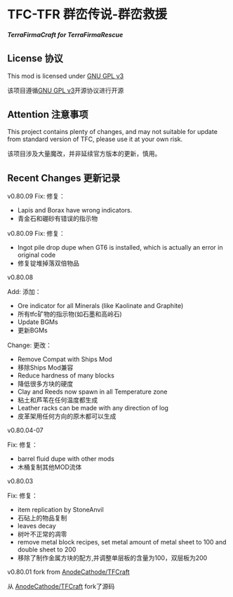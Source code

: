 # TFC-TFR 群峦传说-群峦救援
##### TerraFirmaCraft for TerraFirmaRescue

## License 协议

This mod is licensed under [GNU GPL v3](https://github.com/Deadrik/TFCraft/blob/master/license.txt)

该项目遵循[GNU GPL v3](https://github.com/Deadrik/TFCraft/blob/master/license.txt)开源协议进行开源

## Attention 注意事项
This project contains plenty of changes, and may not suitable for update from standard version of TFC, please use it at your own risk.

该项目涉及大量魔改，并非延续官方版本的更新，慎用。

## Recent Changes 更新记录
v0.80.09
Fix: 修复：
- Lapis and Borax have wrong indicators. 
- 青金石和硼砂有错误的指示物

v0.80.09
Fix: 修复：
- Ingot pile drop dupe when GT6 is installed, which is actually an error in original code
- 修复锭堆掉落双倍物品

v0.80.08

Add: 添加：
- Ore indicator for all Minerals (like Kaolinate and Graphite)
- 所有tfc矿物的指示物(如石墨和高岭石)
- Update BGMs
- 更新BGMs

Change: 更改：
- Remove Compat with Ships Mod
- 移除Ships Mod兼容
- Reduce hardness of many blocks
- 降低很多方块的硬度
- Clay and Reeds now spawn in all Temperature zone
- 粘土和芦苇在任何温度都生成
- Leather racks can be made with any direction of log
- 皮革架用任何方向的原木都可以生成

v0.80.04-07

Fix: 修复：
- barrel fluid dupe with other mods
- 木桶复制其他MOD流体

v0.80.03 

Fix: 修复：
- item replication by StoneAnvil
- 石砧上的物品复制
- leaves decay
- 树叶不正常的凋零
- remove metal block recipes, set metal amount of metal sheet to 100 and double sheet to 200
- 移除了制作金属方块的配方,并调整单层板的含量为100，双层板为200


v0.80.01 fork from  [AnodeCathode/TFCraft](https://github.com/AnodeCathode/TFCraft)

从 [AnodeCathode/TFCraft](https://github.com/AnodeCathode/TFCraft) fork了源码